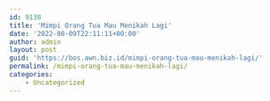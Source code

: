 ```yaml
---
id: 9138
title: 'Mimpi Orang Tua Mau Menikah Lagi'
date: '2022-08-09T22:11:11+00:00'
author: admin
layout: post
guid: 'https://bos.awn.biz.id/mimpi-orang-tua-mau-menikah-lagi/'
permalink: /mimpi-orang-tua-mau-menikah-lagi/
categories:
    - Uncategorized
---
```



